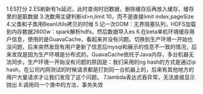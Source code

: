 1.ES打分
2.ES刷新有1s延迟，此时查询时旧数据，删除缓存后再放入缓存，缓存里的是脏数据
3.洗数用主键判断id>n,limit 10，而不是直接limit index,pageSize
4.父类和子类用BeanUtils拷贝的时候
5.记一次OOM：无界阻塞队列，HDFS加载到内存数据2600w：spark解析hdfs，然后数据导入es
6.在beta单机环境缓存用户信息，使用的是GuavaCache，看起来并没有问题。切换到生产环境一开始也没问题，后来突然发现有用户更新了信息后mysql和展示的信息不一致的情况，后来发现是因为生产环境是分布式的，GuavaCache依托于Java内存，多台机器无法同步。生产环境一开始没有问题的原因是：我们采用的ng hash的方式是通过ip hash，在公司内网测试的时候请求都是打到同一台机器上的，后来有其他地方的用户大量请求才让我们发现了这个问题。
7.lambda表达式吞异常，无法直接显示抛出
8.调用同一个类中的方法，事务失效